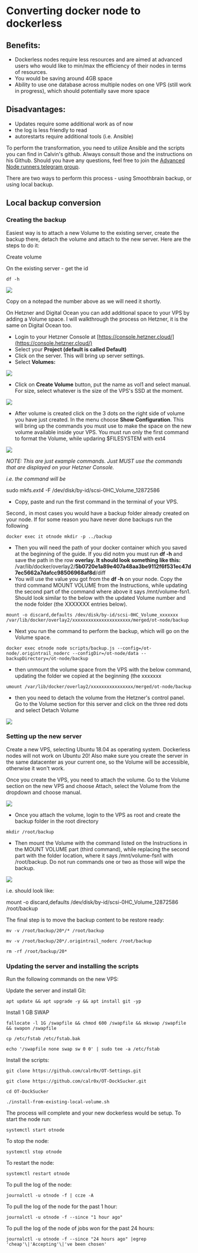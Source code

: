 # Converting docker node to dockerless

## Benefits: 

* Dockerless nodes require less resources and are aimed at advanced users who would like to min/max the efficiency of their nodes in terms of resources.
* You would be saving around 4GB space
* Ability to use one database across multiple nodes on one VPS \(still work in progress\), which should potentially save more space

## Disadvantages:

* Updates require some additional work as of now
* the log is less friendly to read
* autorestarts require additional tools \(i.e. Ansible\)

To perform the transformation, you need to utilize Ansible and the scripts you can find in Calvin's github. Always consult those and the instructions on his Github. Should you have any questions, feel free to join the [Advanced Node runners telegram group](https://t.me/otnodes).

There are two ways to perform this process - using Smoothbrain backup, or using local backup.

## Local backup conversion

### Creating the backup

Easiest way is to attach a new Volume to the existing server, create the backup there, detach the volume and attach to the new server. Here are the steps to do it:

Create volume

On the existing server - get the id

```text
df -h
```

![](../.gitbook/assets/image%20%2838%29.png)

Copy on a notepad the number above as we will need it shortly.

On Hetzner and Digital Ocean you can add additional space to your VPS by adding a Volume space. I will walkthrough the process on Hetzner, it is the same on Digital Ocean too.

* Login to your Hetzner Console at [https://console.hetzner.cloud/](https://console.hetzner.cloud/)
* Select your **Project \(default is called Default\)**
* Click on the server. This will bring up server settings.
* Select **Volumes:**

![](../.gitbook/assets/image%20%2813%29.png)

* Click on **Create Volume** button, put the name as vol1 and select manual. For size, select whatever is the size of the VPS's SSD at the moment. 

![](../.gitbook/assets/image%20%2841%29.png)

* After volume is created click on the 3 dots on the right side of volume you have just created. In the menu choose **Show Configuration**. This will bring up the commands you must use to make the space on the new volume available inside your VPS. You must run only the first command to format the Volume, while updaring $FILESYSTEM with ext4

![](../.gitbook/assets/image%20%2836%29.png)

_NOTE: This are just example commands. Just MUST use the commands that are displayed on your Hetzner Console._

_i.e. the command will be_

sudo mkfs._ext4_  -F /dev/disk/by-id/scsi-0HC\_Volume\_12872586

* Copy, paste and run the first command in the terminal of your VPS.

Second`,` in most cases you would have a backup folder already created on your node. If for some reason you have never done backups run the following

```text
docker exec it otnode mkdir -p ../backup
```

* Then you will need the path of your docker container which you saved at the beginning of the guide. If you did notm you must run **df -h** and save the path in the row **overlay. It should look something like this:** /var/lib/docker/overlay2/**5b0720e1a89e407a48aa3be9112f6f531ec47d7ec5662a7dafcc98506968af8d**/diff
* You will use the value you got from the **df -h** on your node. Copy the third command MOUNT VOLUME from the Instructions, while updating the second part of the command where above it says /mnt/volume-fsn1. Should look similar to the below with the updated Volume number and the node folder \(the XXXXXXX entries below\).

```text
mount -o discard,defaults /dev/disk/by-id/scsi-0HC_Volume_xxxxxxx /var/lib/docker/overlay2/xxxxxxxxxxxxxxxxxxxxxx/merged/ot-node/backup
```

* Next you run the command to perform the backup, which will go on the Volume space.

```text
docker exec otnode node scripts/backup.js --config=/ot-node/.origintrail_noderc --configDir=/ot-node/data --backupDirectory=/ot-node/backup
```

* then unmount the volume space from the VPS with the below command, updating the folder we copied at the beginning \(the xxxxxxx

```text
umount /var/lib/docker/overlay2/xxxxxxxxxxxxxxxx/merged/ot-node/backup
```

* then you need to detach the volume from the Hetzner's control panel. Go to the Volume section for this server and click on the three red dots and select Detach Volume

![](../.gitbook/assets/image%20%2837%29.png)

### Setting up the new server

Create a new VPS, selecting Ubuntu 18.04 as operating system. Dockerless nodes will not work on Ubuntu 20! Also make sure you create the server in the same datacenter as your current one, so the Volume will be accessible, otherwise it won't work.

Once you create the VPS, you need to attach the volume. Go to the Volume section on the new VPS and choose Attach, select the Volume from the dropdown and choose manual.

![](../.gitbook/assets/image%20%2842%29.png)

* Once you attach the volume, login to the VPS as root and create the backup folder in the root directory

```text
mkdir /root/backup
```

* Then mount the Volume with the command listed on the Instructions in the MOUNT VOLUME part \(third command\), while replacing the second part with the folder location, where it says /mnt/volume-fsn1 with /root/backup. Do not run commands one or two as those will wipe the backup.

![](../.gitbook/assets/image%20%2843%29.png)

i.e. should look like:

mount -o discard,defaults /dev/disk/by-id/scsi-0HC\_Volume\_12872586 /root/backup

The final step is to move the backup content to be restore ready:

```text
mv -v /root/backup/20*/* /root/backup
```

```text
mv -v /root/backup/20*/.origintrail_noderc /root/backup
```

```text
rm -rf /root/backup/20*
```

### Updating the server and installing the scripts

Run the following commands on the new VPS:

Update the server and install Git:

```text
apt update && apt upgrade -y && apt install git -yp
```

Install 1 GB SWAP

```text
fallocate -l 1G /swapfile && chmod 600 /swapfile && mkswap /swapfile && swapon /swapfile
```

```text
cp /etc/fstab /etc/fstab.bak
```

```text
echo '/swapfile none swap sw 0 0' | sudo tee -a /etc/fstab
```

Install the scripts:

```text
git clone https://github.com/calr0x/OT-Settings.git
```

```text
git clone https://github.com/calr0x/OT-DockSucker.git
```

```text
cd OT-DockSucker
```

```text
./install-from-existing-local-volume.sh
```

The process will complete and your new dockerless would be setup. To start the node run:

```
systemctl start otnode
```

To stop the node:

```text
systemctl stop otnode
```

To restart the node:

```text
systemctl restart otnode
```

To pull the log of the node:

```text
journalctl -u otnode -f | ccze -A
```

To pull the log of the node for the past 1 hour:

```text
journalctl -u otnode -f --since "1 hour ago"
```

To pull the log of the node of jobs won for the past 24 hours:

```text
journalctl -u otnode -f --since "24 hours ago" |egrep 'cheap'\|'Accepting'\|'ve been chosen'
```

